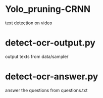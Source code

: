 # Yolo_pruning-CRNN
 text detection on video
# detect-ocr-output.py
 output texts from data/sample/
# detect-ocr-answer.py
 answer the questions from questions.txt
